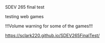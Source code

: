 SDEV 265 final test

testing web games

!!!Volume warning for some of the games!!!

https://sclark220.github.io/SDEV265FinalTest/

